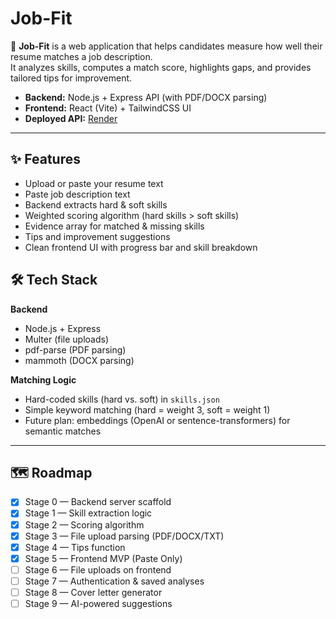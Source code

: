 # Job-Fit

🚀 **Job-Fit** is a web application that helps candidates measure how well their resume matches a job description.  
It analyzes skills, computes a match score, highlights gaps, and provides tailored tips for improvement.  

- **Backend:** Node.js + Express API (with PDF/DOCX parsing)  
- **Frontend:** React (Vite) + TailwindCSS UI  
- **Deployed API:** [Render](https://job-fit-m5sz.onrender.com)  

---

## ✨ Features
- Upload or paste your resume text
- Paste job description text
- Backend extracts hard & soft skills
- Weighted scoring algorithm (hard skills > soft skills)
- Evidence array for matched & missing skills
- Tips and improvement suggestions
- Clean frontend UI with progress bar and skill breakdown

## 🛠️ Tech Stack
**Backend**
- Node.js + Express  
- Multer (file uploads)  
- pdf-parse (PDF parsing)  
- mammoth (DOCX parsing)  

**Matching Logic**
- Hard-coded skills (hard vs. soft) in `skills.json`  
- Simple keyword matching (hard = weight 3, soft = weight 1)  
- Future plan: embeddings (OpenAI or sentence-transformers) for semantic matches  

---

## 🗺️ Roadmap
- [x] Stage 0 — Backend server scaffold  
- [x] Stage 1 — Skill extraction logic  
- [x] Stage 2 — Scoring algorithm
- [x] Stage 3 — File upload parsing (PDF/DOCX/TXT)  
- [x] Stage 4 — Tips function  
- [x] Stage 5 — Frontend MVP (Paste Only)  
- [ ] Stage 6 — File uploads on frontend  
- [ ] Stage 7 — Authentication & saved analyses  
- [ ] Stage 8 — Cover letter generator
- [ ] Stage 9 — AI-powered suggestions